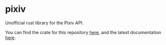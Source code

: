 # pixiv

Unofficial rust library for the Pixiv API.

You can find the crate for this repository [here](https://crates.io/crates/pixiv), and the latest documentation [here](https://docs.rs/pixiv/).
